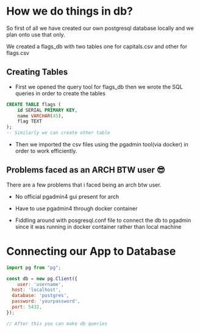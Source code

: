 # How we do things in db?

So first of all we have created our own postgresql database locally and we plan onto use that only.

We created a flags_db with two tables one for capitals.csv and other for flags.csv

## Creating Tables

- First we opened the query tool for flags_db then 
we wrote the SQL queries in order to create the tables

```sql 
CREATE TABLE flags (
	id SERIAL PRIMARY KEY,
	name VARCHAR(45),
	flag TEXT
);
-- Similarly we can create other table
```

- Then we imported the csv files using the pgadmin tool(via docker) in order to work efficiently.

## Problems faced as an ARCH BTW user 😎

There are a few problems that i faced being an arch btw user.

- No official pgadmin4 gui present for arch 

- Have to use pgadmin4 through docker container

- Fiddling around with posgresql.conf file to connect the db to 
pgadmin since it was running in docker container rather than local machine


# Connecting our App to Database

```js
import pg from "pg";

const db = new pg.Client({
	user: 'username',
  host: 'localhost',
  database: 'postgres',
  password: 'yourpassword',
  port: 5432,
});

// After this you can make db queries
```